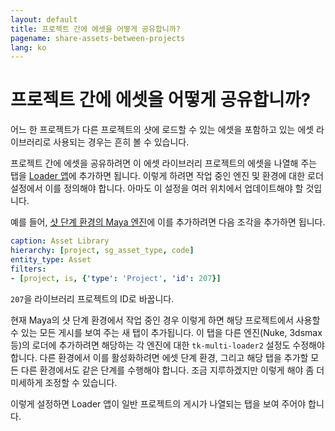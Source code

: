 ```yaml
---
layout: default
title: 프로젝트 간에 에셋을 어떻게 공유합니까?
pagename: share-assets-between-projects
lang: ko
---
```


# 프로젝트 간에 에셋을 어떻게 공유합니까?

어느 한 프로젝트가 다른 프로젝트의 샷에 로드할 수 있는 에셋을 포함하고 있는 에셋 라이브러리로 사용되는 경우는 흔히 볼 수 있습니다.

프로젝트 간에 에셋을 공유하려면 이 에셋 라이브러리 프로젝트의 에셋을 나열해 주는 탭을 [Loader 앱](https://support.shotgunsoftware.com/hc/ko/articles/219033078)에 추가하면 됩니다. 이렇게 하려면 작업 중인 엔진 및 환경에 대한 로더 설정에서 이를 정의해야 합니다. 아마도 이 설정을 여러 위치에서 업데이트해야 할 것입니다.

예를 들어, [샷 단계 환경의 Maya 엔진](https://github.com/shotgunsoftware/tk-config-default2/blob/e09236bf4b91a6dd79ca5b3ef1258d0eb0afd871/env/includes/settings/tk-multi-loader2.yml#L122)에 이를 추가하려면 다음 조각을 추가하면 됩니다.

```yaml
caption: Asset Library
hierarchy: [project, sg_asset_type, code]
entity_type: Asset
filters:
- [project, is, {'type': 'Project', 'id': 207}]
```

`207`을 라이브러리 프로젝트의 ID로 바꿉니다.

현재 Maya의 샷 단계 환경에서 작업 중인 경우 이렇게 하면 해당 프로젝트에서 사용할 수 있는 모든 게시를 보여 주는 새 탭이 추가됩니다. 이 탭을 다른 엔진(Nuke, 3dsmax 등)의 로더에 추가하려면 해당하는 각 엔진에 대한 `tk-multi-loader2` 설정도 수정해야 합니다. 다른 환경에서 이를 활성화하려면 에셋 단계 환경, 그리고 해당 탭을 추가할 모든 다른 환경에서도 같은 단계를 수행해야 합니다. 조금 지루하겠지만 이렇게 해야 좀 더 미세하게 조정할 수 있습니다.

이렇게 설정하면 Loader 앱이 일반 프로젝트의 게시가 나열되는 탭을 보여 주어야 합니다.
